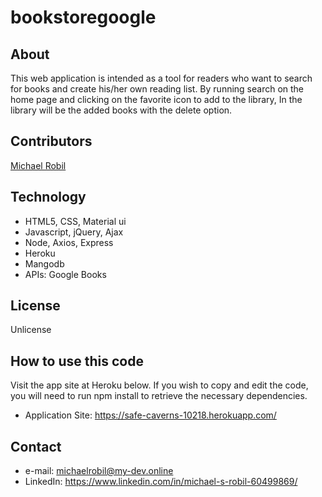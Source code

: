 # bookstoregoogle

## About
This web application is intended as a tool for readers who want to search for books and create his/her own reading list.
By running search on the home page and clicking on the favorite icon to add to the library, In the library will be the added books with the delete option. 

## Contributors
[Michael Robil](https://github.com/michaelrobil)

## Technology
- HTML5, CSS, Material ui
- Javascript, jQuery, Ajax
- Node, Axios, Express
- Heroku
- Mangodb
- APIs: Google Books

## License
Unlicense

## How to use this code
Visit the app site at Heroku below. If you wish to copy and edit the code, you will need to run npm install to retrieve the necessary dependencies.
- Application Site: https://safe-caverns-10218.herokuapp.com/

## Contact

- e-mail: michaelrobil@my-dev.online
- LinkedIn: https://www.linkedin.com/in/michael-s-robil-60499869/

